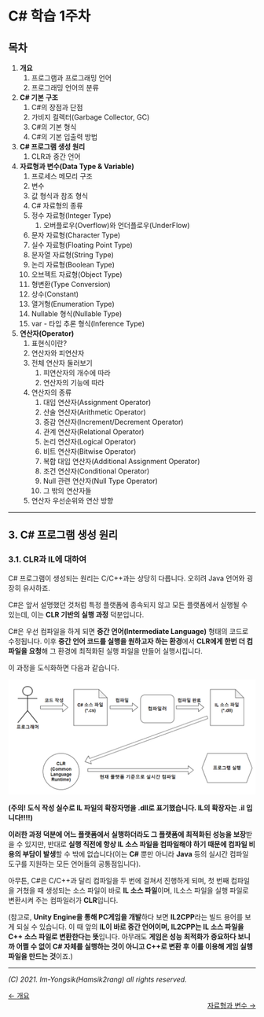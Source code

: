 # C# 학습 1주차

## 목차

1.  **개요**
    1.  프로그램과 프로그래밍 언어
    2.  프로그래밍 언어의 분류
2.  **C# 기본 구조**
    1.  C#의 장점과 단점
    2.  가비지 컬렉터(Garbage Collector, GC)
    3.  C#의 기본 형식
    4.  C#의 기본 입출력 방법
3.  **C# 프로그램 생성 원리**
    1.  CLR과 중간 언어
4.  **자료형과 변수(Data Type & Variable)**
    1.  프로세스 메모리 구조
    2.  변수
    3.  값 형식과 참조 형식
    4.  C# 자료형의 종류
    5.  정수 자료형(Integer Type)
        1.  오버플로우(Overflow)와 언더플로우(UnderFlow)
    6.  문자 자료형(Character Type)
    7.  실수 자료형(Floating Point Type)
    8.  문자열 자료형(String Type)
    9.  논리 자료형(Boolean Type)
    10.  오브젝트 자료형(Object Type)
    11.  형변환(Type Conversion)
    12.  상수(Constant)
    13.  열거형(Enumeration Type)
    14.  Nullable 형식(Nullable Type)
    15.  var - 타입 추론 형식(Inference Type)
5.  **연산자(Operator)**
    1.  표현식이란?
    2.  연산자와 피연산자
    3.  전체 연산자 둘러보기
        1.  피연산자의 개수에 따라
        2.  연산자의 기능에 따라
    4.  연산자의 종류
        1.  대입 연산자(Assignment Operator)
        2.  산술 연산자(Arithmetic Operator)
        3.  증감 연산자(Increment/Decrement Operator)
        4.  관계 연산자(Relational Operator)
        5.  논리 연산자(Logical Operator)
        6.  비트 연산자(Bitwise Operator)
        7.  복합 대입 연산자(Additional Assignment Operator)
        8.  조건 연산자(Conditional Operator)
        9.  Null 관련 연산자(Null Type Operator)
        10.  그 밖의 연산자들
    5.  연산자 우선순위와 연산 방향

---

## 3. C# 프로그램 생성 원리

### 3.1. CLR과 IL에 대하여

C# 프로그램이 생성되는 원리는 C/C++과는 상당히 다릅니다. 오히려 Java 언어와 굉장히 유사하죠.

C#은 앞서 설명했던 것처럼 특정 플랫폼에 종속되지 않고 모든 플랫폼에서 실행될 수 있는데, 이는 **CLR 기반의 실행 과정** 덕분입니다.

C#은 우선 컴파일을 하게 되면 **중간 언어(Intermediate Language)** 형태의 코드로 수정됩니다. 이후 **중간 언어 코드를 실행을 원하고자 하는 환경**에서 **CLR에게 한번 더 컴파일을 요청**해 그 환경에 최적화된 실행 파일을 만들어 실행시킵니다.

이 과정을 도식화하면 다음과 같습니다.

![](..\Images\build_process.png)

**(주의! 도식 작성 실수로 IL 파일의 확장자명을 .dll로 표기했습니다. IL의 확장자는 .il 입니다!!!!)**

**이러한 과정 덕분에 어느 플랫폼에서 실행하더라도 그 플랫폼에 최적화된 성능을 보장**받을 수 있지만, 반대로 **실행 직전에 항상 IL 소스 파일을 컴파일해야 하기 때문에 컴파일 비용의 부담이 발생**할 수 밖에 없습니다(이는 **C#** 뿐만 아니라 **Java** 등의 실시간 컴파일 도구를 지원하는 모든 언어들의 공통점입니다).

아무튼, C#은 C/C++과 달리 컴파일을 두 번에 걸쳐서 진행하게 되며, 첫 번째 컴파일을 거쳤을 때 생성되는 소스 파일이 바로 **IL 소스 파일**이며, IL소스 파일을 실행 파일로 변환시켜 주는 컴파일러가 **CLR**입니다. 

(참고로, **Unity Engine을 통해 PC게임을 개발**하다 보면 **IL2CPP**라는 빌드 용어를 보게 되실 수 있습니다. 이 때 앞의 **IL이 바로 중간 언어이며, IL2CPP는 IL 소스 파일을 C++ 소스 파일로 변환한다는 뜻**입니다. 아무래도 **게임은 성능 최적화가 중요하다 보니까 어쩔 수 없이 C# 자체를 실행하는 것이 아니고 C++로 변환 후 이를 이용해 게임 실행 파일을 만드는 것**이죠.)

----

*(C) 2021. Im-Yongsik(Hamsik2rang) all rights reserved.*

<div style="text-align:left"> <a href="./2.C#_기본_구조.md">← 개요</a><div/>
<div style="text-align:right"> <a href="./4.자료형과_변수.md">자료형과 변수 →</a><div/>


